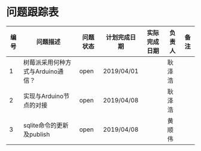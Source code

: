 # 问题跟踪表
编号|问题描述|问题状态|计划完成日期|实际完成日期|负责人|备注
-|-|-|-|-|-|-
1|树莓派采用何种方式与Arduino通信？|open|2019/04/01| |耿泽浩|
2|实现与Arduino节点的对接|open|2019/04/08||耿泽浩
3|sqlite命令的更新及publish|open|2019/04/08||黄顺伟

